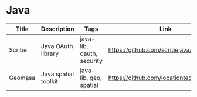 # Java

Title | Description | Tags | Link
------------ | ------------- | ---------- | --------------
Scribe | Java OAuth library | java-lib, oauth, security | https://github.com/scribejava/scribejava
Geomasa | Java spatial toolkit | java-lib, geo, spatial | https://github.com/locationtech/geomesa
